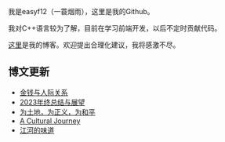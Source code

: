 我是easyf12（一蓑烟雨），这里是我的Github。

我对C++语言较为了解，目前在学习前端开发，以后不定时贡献代码。

[这里](https://easyf12.top)是我的博客。欢迎提出合理化建议，我将感激不尽。

## 博文更新
<!-- BLOG-POST-LIST:START -->
- [金钱与人际关系](https://easyf12.top/posts/6e61e3e2/)
- [2023年终总结与展望](https://easyf12.top/posts/6f1ebe5e/)
- [为土地，为正义，为和平](https://easyf12.top/posts/fb09cde8/)
- [A Cultural Journey](https://easyf12.top/posts/f0b5731/)
- [江河的味道](https://easyf12.top/posts/6e624021/)
<!-- BLOG-POST-LIST:END -->
